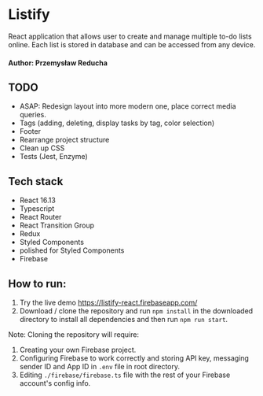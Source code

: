 # Listify

React application that allows user to create and manage multiple to-do lists online. Each list is stored in database and can be accessed from any device.

#### Author: Przemysław Reducha

## TODO

-   ASAP: Redesign layout into more modern one, place correct media queries.
-   Tags (adding, deleting, display tasks by tag, color selection)
-   Footer
-   Rearrange project structure
-   Clean up CSS
-   Tests (Jest, Enzyme)

## Tech stack

-   React 16.13
-   Typescript
-   React Router
-   React Transition Group
-   Redux
-   Styled Components
-   polished for Styled Components
-   Firebase

## How to run:

1. Try the live demo https://listify-react.firebaseapp.com/
2. Download / clone the repository and run `npm install` in the downloaded directory to install all dependencies and then run `npm run start`.

Note: Cloning the repository will require:

1. Creating your own Firebase project.
2. Configuring Firebase to work correctly and storing API key, messaging sender ID and App ID in `.env` file in root directory.
3. Editing `./firebase/firebase.ts` file with the rest of your Firebase account's config info.
